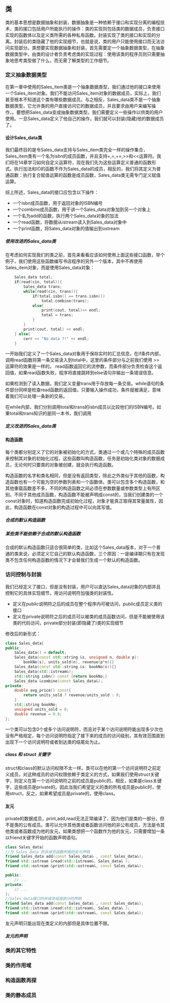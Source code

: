 ## 类

类的基本思想是数据抽象和封装，数据抽象是一种依赖于接口和实现分离的编程技术，类的接口包括用户所能执行的操作：类的实现则包括类的数据成员，负责接口实现的函数体以及定义类所需的各种私有函数。封装实现了类的接口和实现的分离。封装后的类隐藏了他的实现细节，也就是说，类的用户只能使用接口而无法访问实现部分。类想要实现数据抽象和封装，首先需要定一个抽象数据类型，在抽象数据类型中，由类的设计者负责考虑类的实现过程：使用该类的程序员则只需要抽象地思考类型做了什么，而无需了解类型的工作细节。

### 定义抽象数据类型

在第一章中使用的Sales_item类是一个抽象数据类型，我们通过他的接口来使用一个Sales_item对象。我们不能访问Sales_item对象的数据成员，实际上，我们甚至根本不知道这个类有哪些数据成员。与之相反，Sales_data类不是一个抽象数据类型，它允许类的用户直接访问它的数据成员，并且要求由用户来编写操作，。要想把Sales_data变成抽象数据类型。我们需要定义一些操作以供类的用户使用。一旦Sales_data定义了他自己的操作，我们就可以封装(隐藏)他的数据成员了。

#### 设计Sales_data类

我们最终目的是令Sales_data支持与Sales_item类完全一样的操作集合，Sales_item类有一个名为isbn的成员函数，并且支持+,=,+=,>>和<<运算符。我们将在14章学习如何自定义运算符，现在我们先为这些运算定义普通的函数形式。执行加法和IO的函数不作为Sales_data的成员，相反的，我们将其定义为普通函数：执行复合赋值运算的函数是成员函数，Sales_data类无需专门定义赋值运算。

综上所述，Sales_data的接口应包含以下操作：

+ 一个isbn成员函数，用于返回对象的ISBN编号
+ 一个combine成员函数，用于讲一个Sales_data对象加到另一个对象上
+ 一个名为add的函数，执行两个Sales_data对象的加法
+ 一个read函数，将数据从istream读入到Sales_data对象中
+ 一个print函数，将Sales_data对象的值输出到ostream

##### 使用改进的Sales_data类

在考虑如何实现我们的类之前，首先来看看应该如何使用上面这些接口函数，举个例子，我们使用这些函数编写书店程序的另外一个版本，其中不再使用Sales_item对象，而是使用Sales_data对象：

```C++
    Sales_data total;
    if(read(cin, total)){
        Sales_data trans;
        while(read(cin, trans)){
            if(total.isbn() == trans.isbn())
                total.combine(trans);
            else{
                print(cout, total)<< endl;
                total = trans;
            }
        }
        print(cout, total) << endl;
    } else{
        cerr << "No data ?!" << endl;
    }
```

一开始我们定义了一个Sales_data对象用于保存实时的汇总信息，在if条件内部，调用read函数将第一条交易读入到total中，这里的条件部分与之前我们使用 >> 运算符的效果是一样的。 read函数返回它的流参数，而条件部分负责检查这个返回值，如果read函数失败，程序将直接跳转到else语句并输出一条错误信息。

如果检测到了读入数据，我们定义变量trans用于存放每一条交易。while语句的条件部分同样是检查read函数的返回值，只要输入操作成功，条件就被满足，意味着我们可以处理一条新的交易。

在while内部，我们分别调用total和trans的isbn成员以比较他们的ISBN编号。如果total和trans知识的是同一本书，我们调用

##### 定义改进的Sales_data类

#####

#### 构造函数

每个类都分别定义了它的对象被初始化的方式，类通过一个或几个特殊的成员函数来控制其对象的初始化过程，这些函数叫构造函数，任务是初始化类对象的数据成员，无论何时只要类的对象被创建，就会执行构造函数。

构造函数的名字和类名相同，但是没有返回类型，除此之外类似于其他的函数，构造函数也有一个可能为空的参数列表和一个函数体。类可以包含多个构造函数，和其他重载函数差不多，不同的构造函数之间必须在参数数量或参数类型上有所区别。不同于其他成员函数，构造函数不能被声明成const的，当我们创建类的一个const对象时，知道构造函数完成初始化过程，对象才能真正取得其常量属性，因此，构造函数在const对象的构造过程中可以向其写值。

##### 合成的默认构造函数

##### 某些类不能依赖于合成的默认构造函数

合成的默认构造函数只适合很简单的类，比如这个Sales_data版本，对于一个普通的类来说，必须定义它自己的默认构造函数，三个原因：一是编译期只有在发现类不包含任何构造函数的情况下才会替我们生成一个默认的构造函数。

### 访问控制与封装

我们已经定义了接口，但是没有封装，用户可以直达Sales_data对象的内部并且控制它的具体实现细节，用访问说明符加强类的封装性。

+ 定义在public说明符之后的成员在整个程序内可被访问，public成员定义类的接口
+ 定义在private说明符之后的成员可以被类的成员函数访问，但是不能被使用该类的代码访问，private部分封装(即隐藏了)类的实现细节

修改后的新形式：

```C++
class Sales_data{
public:
    Sales_data() = default;
    Sales_data(const std::string &s, unsigned n, double p):
        bookNo(s), units_sold(n), revenue(p*n){}
    Sales_data(const std::string &s: bookNo(s)){}
    Sales_data(std::istream&);
    std::string isbn() const {return bookNo;}
    Sales_data &combine(const Sales_data&);
private:
    double avg_price() const{
        return units_sold ? revenue/units_sold : 0;
    }
    std::string bookNo;
    unsigned units_sold = 0;
    double revenue = 0.0;
};
```

一个类可以包含0个或多个访问说明符，而且对于某个访问说明符能出现多少次也没有严格规定，每个访问说明符指定了接下来的成员的访问级别，其有效范围直到出现下一个访问说明符或者到达类的结尾处为止。

##### class 和 struct 关键字

struct和class的默认访问权限不太一样。类可以在他的第一个访问说明符之前定义成员，对这种成员的访问权限依赖于类定义的方式，如果我们使用struct关键字，则定义在第一个访问说明符之前的成员是public的，相反，如果是class关键字，这些成员是private的。因此当我们希望定义的类的所有成员是public时，使用struct，反之，如果希望成员是private的，使用class。

#### 友元

private的数据成员，print,add,read无法正常编译了，因为他们是类的一部分，但不是类的公有成员。类可以允许其他类或者函数访问他的非公有成员，方法是令其他类或者函数成为他的友元，如果类想把一个函数作为他的友元，只需要增加一条以friend关键字开始的函数声明语句。

```C++
class Sales_data{
//为 Sales_data 的非成员函数所做的友元声明
friend Sales_data add(const Sales_data& , const Sales_data&);
friend std::istream &read(std::istream&, Sales_data& );
friend std::ostream &print(std::ostream&, const Sales_data&);

public:
    // ...
private:
    // ...
};
//Sales_data接口的非成员组成部分的声明
friend Sales_data add(const Sales_data& , const Sales_data&);
friend std::istream &read(std::istream&, Sales_data& );
friend std::ostream &print(std::ostream&, const Sales_data&);
```

友元声明只能出现在类定义的内部但是具体位置不限。

##### 友元的声明

### 类的其它特性

### 类的作用域

### 构造函数再探

### 类的静态成员